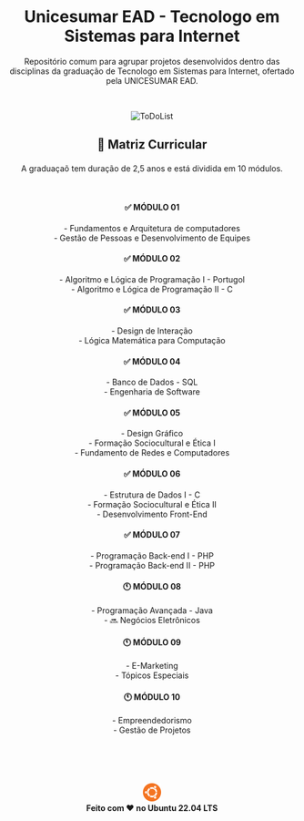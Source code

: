 <h1 align="center">Unicesumar EAD - Tecnologo em Sistemas para Internet</h1>

<p align="center">
  Repositório comum para agrupar projetos desenvolvidos dentro das disciplinas da graduação de Tecnologo em Sistemas para Internet, ofertado pela UNICESUMAR EAD.
</p>

<br>

<p align="center">
  <img alt="ToDoList" src="https://img.olhardigital.com.br/wp-content/uploads/2021/04/programacao.jpeg" width="50%">
</p>

## <p align="center"> 📘 Matriz Curricular </p>

<p align="center">A graduaçaõ tem duração de 2,5 anos e está dividida em 10 módulos.</p>
<br />

#### <p align="center"> ✅ MÓDULO 01 </p>

<p align="center">
- Fundamentos e Arquitetura de computadores 
<br />
- Gestão de Pessoas e Desenvolvimento de Equipes
</p>

#### <p align="center"> ✅ MÓDULO 02 </p>

<p align="center">
- Algoritmo e Lógica de Programação I - Portugol
<br />
- Algoritmo e Lógica de Programação II - C
</p>

#### <p align="center"> ✅ MÓDULO 03 </p>

<p align="center">
- Design de Interação 
<br />
- Lógica Matemática para Computação
</p>

#### <p align="center"> ✅ MÓDULO 04 </p>

<p align="center">
- Banco de Dados - SQL
<br />
- Engenharia de Software
</p>

#### <p align="center"> ✅ MÓDULO 05 </p>

<p align="center">
- Design Gráfico
<br />
- Formação Sociocultural e Ética I
<br />
- Fundamento de Redes e Computadores
</p>

#### <p align="center"> ✅ MÓDULO 06 </p>

<p align="center">
- Estrutura de Dados I - C
<br />
- Formação Sociocultural e Ética II
<br />
- Desenvolvimento Front-End
</p>

#### <p align="center"> ✅ MÓDULO 07 </p>

<p align="center">
- Programação Back-end I - PHP
<br />
- Programação Back-end II - PHP
</p>

#### <p align="center"> 🕚 MÓDULO 08 </p>

<p align="center">
- Programação Avançada - Java
<br />
- 🔜 Negócios Eletrônicos
</p>

#### <p align="center"> 🕚 MÓDULO 09 </p>

<p align="center">
- E-Marketing
<br />
- Tópicos Especiais
</p>

#### <p align="center"> 🕚 MÓDULO 10 </p>

<p align="center">
- Empreendedorismo
<br />
- Gestão de Projetos
</p>

<br /><br /><br />

<h4 align="center">
 <img alt="Ubuntu Linux" src=".github/ubuntu_icon.svg" width="32px">
  <br />
  Feito com ♥ no Ubuntu 22.04 LTS
</h1>
